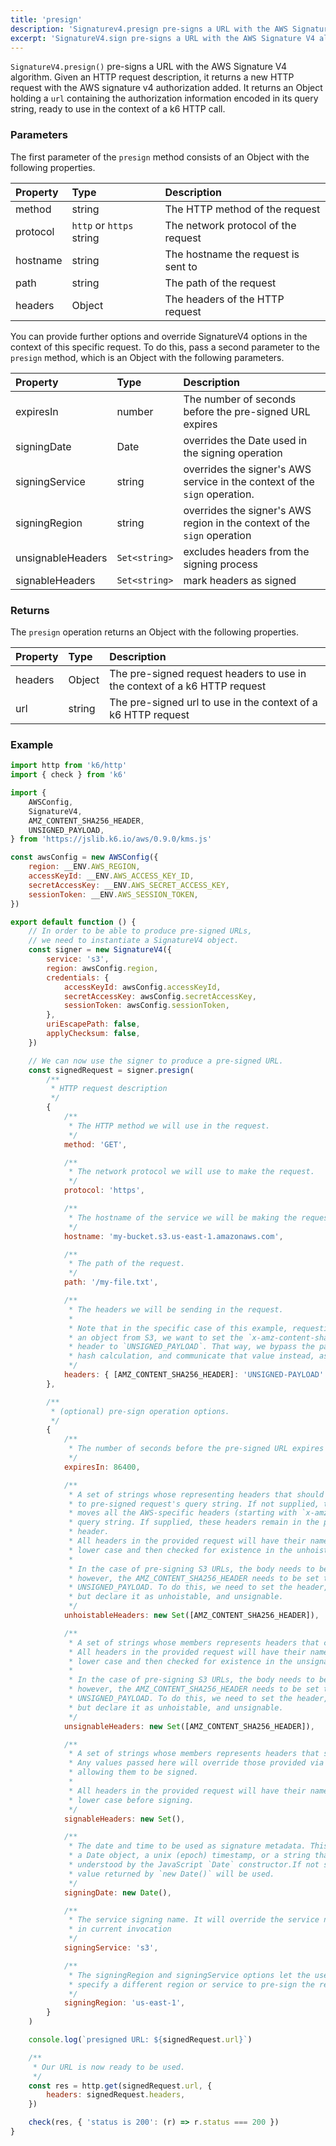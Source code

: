```yaml
---
title: 'presign'
description: 'Signaturev4.presign pre-signs a URL with the AWS Signature V4 algorithm'
excerpt: 'SignatureV4.sign pre-signs a URL with the AWS Signature V4 algorithm'
---
```


`SignatureV4.presign()` pre-signs a URL with the AWS Signature V4 algorithm. Given an HTTP request description, it returns a new HTTP request with the AWS signature v4 authorization added. It returns an Object holding a `url` containing the authorization information encoded in its query string, ready to use in the context of a k6 HTTP call.

### Parameters

The first parameter of the `presign` method consists of an Object with the following properties.

| Property      | Type                     | Description                                                                                                                                                                                                                                                             |
| :------------ | :----------------------- | :---------------------------------------------------------------------------------------------------------------------------------------------------------------------------------------------------------------------------------------------------------------------- |
| method        | string                   | The HTTP method of the request                                                                                                                                                                                                                                          |
| protocol      | `http` or `https` string | The network protocol of the request                                                                                                                                                                                                                                     |
| hostname      | string                   | The hostname the request is sent to                                                                                                                                                                                                                                     |
| path          | string                   | The path of the request                                                                                                                                                                                                                                                 |
| headers       | Object                   | The headers of the HTTP request                                                                                                                                                                                                                                         |

You can provide further options and override SignatureV4 options in the context of this specific request.
To do this, pass a second parameter to the `presign` method, which is an Object with the following parameters.

| Property          | Type          | Description                                                                |
| :---------------- | :------------ | :------------------------------------------------------------------------- |
| expiresIn         | number              | The number of seconds before the pre-signed URL expires                                                                            |
| signingDate       | Date          | overrides the Date used in the signing operation                           |
| signingService    | string        | overrides the signer's AWS service in the context of the `sign` operation. |
| signingRegion     | string        | overrides the signer's AWS region in the context of the `sign` operation   |
| unsignableHeaders | `Set<string>` | excludes headers from the signing process                                  |
| signableHeaders   | `Set<string>` | mark headers as signed                                                     |

### Returns

The `presign` operation returns an Object with the following properties.

| Property | Type   | Description                                                                |
| :------- | :----- | :------------------------------------------------------------------------- |
| headers  | Object | The pre-signed request headers to use in the context of a k6 HTTP request |
| url      | string | The pre-signed url to use in the context of a k6 HTTP request               |

### Example

<CodeGroup labels={[]}>

```javascript
import http from 'k6/http'
import { check } from 'k6'

import {
    AWSConfig,
    SignatureV4,
    AMZ_CONTENT_SHA256_HEADER,
    UNSIGNED_PAYLOAD,
} from 'https://jslib.k6.io/aws/0.9.0/kms.js'

const awsConfig = new AWSConfig({
    region: __ENV.AWS_REGION,
    accessKeyId: __ENV.AWS_ACCESS_KEY_ID,
    secretAccessKey: __ENV.AWS_SECRET_ACCESS_KEY,
    sessionToken: __ENV.AWS_SESSION_TOKEN,
})

export default function () {
    // In order to be able to produce pre-signed URLs,
    // we need to instantiate a SignatureV4 object.
    const signer = new SignatureV4({
        service: 's3',
        region: awsConfig.region,
        credentials: {
            accessKeyId: awsConfig.accessKeyId,
            secretAccessKey: awsConfig.secretAccessKey,
            sessionToken: awsConfig.sessionToken,
        },
        uriEscapePath: false,
        applyChecksum: false,
    })

    // We can now use the signer to produce a pre-signed URL.
    const signedRequest = signer.presign(
        /**
         * HTTP request description
         */
        {
            /**
             * The HTTP method we will use in the request.
             */
            method: 'GET',

            /**
             * The network protocol we will use to make the request.
             */
            protocol: 'https',

            /**
             * The hostname of the service we will be making the request to.
             */
            hostname: 'my-bucket.s3.us-east-1.amazonaws.com',

            /**
             * The path of the request.
             */
            path: '/my-file.txt',

            /**
             * The headers we will be sending in the request.
             *
             * Note that in the specific case of this example, requesting
             * an object from S3, we want to set the `x-amz-content-sha256`
             * header to `UNSIGNED_PAYLOAD`. That way, we bypass the payload
             * hash calculation, and communicate that value instead, as specified.
             */
            headers: { [AMZ_CONTENT_SHA256_HEADER]: 'UNSIGNED-PAYLOAD' },
        },

        /**
         * (optional) pre-sign operation options.
         */
        {
            /**
             * The number of seconds before the pre-signed URL expires
             */
            expiresIn: 86400,

            /**
             * A set of strings whose representing headers that should not be hoisted
             * to pre-signed request's query string. If not supplied, the pre-signer
             * moves all the AWS-specific headers (starting with `x-amz-`) to the request
             * query string. If supplied, these headers remain in the pre-signed request's
             * header.
             * All headers in the provided request will have their names converted to
             * lower case and then checked for existence in the unhoistableHeaders set.
             *
             * In the case of pre-signing S3 URLs, the body needs to be empty.
             * however, the AMZ_CONTENT_SHA256_HEADER needs to be set to
             * UNSIGNED_PAYLOAD. To do this, we need to set the header,
             * but declare it as unhoistable, and unsignable.
             */
            unhoistableHeaders: new Set([AMZ_CONTENT_SHA256_HEADER]),

            /**
             * A set of strings whose members represents headers that cannot be signed.
             * All headers in the provided request will have their names converted to
             * lower case and then checked for existence in the unsignableHeaders set.
             *
             * In the case of pre-signing S3 URLs, the body needs to be empty.
             * however, the AMZ_CONTENT_SHA256_HEADER needs to be set to
             * UNSIGNED_PAYLOAD. To do this, we need to set the header,
             * but declare it as unhoistable, and unsignable.
             */
            unsignableHeaders: new Set([AMZ_CONTENT_SHA256_HEADER]),

            /**
             * A set of strings whose members represents headers that should be signed.
             * Any values passed here will override those provided via unsignableHeaders,
             * allowing them to be signed.
             *
             * All headers in the provided request will have their names converted to
             * lower case before signing.
             */
            signableHeaders: new Set(),

            /**
             * The date and time to be used as signature metadata. This value should be
             * a Date object, a unix (epoch) timestamp, or a string that can be
             * understood by the JavaScript `Date` constructor.If not supplied, the
             * value returned by `new Date()` will be used.
             */
            signingDate: new Date(),

            /**
             * The service signing name. It will override the service name of the signer
             * in current invocation
             */
            signingService: 's3',

            /**
             * The signingRegion and signingService options let the user
             * specify a different region or service to pre-sign the request for.
             */
            signingRegion: 'us-east-1',
        }
    )

    console.log(`presigned URL: ${signedRequest.url}`)

    /**
     * Our URL is now ready to be used.
     */
    const res = http.get(signedRequest.url, {
        headers: signedRequest.headers,
    })

    check(res, { 'status is 200': (r) => r.status === 200 })
}
```

</CodeGroup>